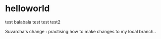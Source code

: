 # helloworld
test
balabala test
test
test2

Suvarcha's change : practising how to make changes to my local branch..